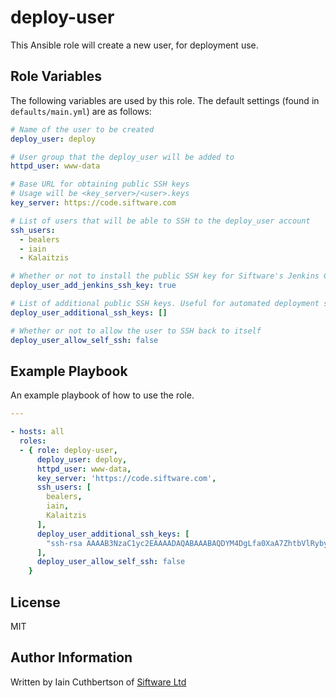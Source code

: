 deploy-user
===========

This Ansible role will create a new user, for deployment use.

Role Variables
--------------

The following variables are used by this role. The default settings (found in `defaults/main.yml`) are as follows:

```yaml
# Name of the user to be created
deploy_user: deploy

# User group that the deploy_user will be added to
httpd_user: www-data

# Base URL for obtaining public SSH keys
# Usage will be <key_server>/<user>.keys
key_server: https://code.siftware.com

# List of users that will be able to SSH to the deploy_user account
ssh_users:
  - bealers
  - iain
  - Kalaitzis

# Whether or not to install the public SSH key for Siftware's Jenkins CI server
deploy_user_add_jenkins_ssh_key: true

# List of additional public SSH keys. Useful for automated deployment systems
deploy_user_additional_ssh_keys: []

# Whether or not to allow the user to SSH back to itself
deploy_user_allow_self_ssh: false
```

Example Playbook
----------------

An example playbook of how to use the role.

```yaml
---

- hosts: all
  roles:
  - { role: deploy-user,
      deploy_user: deploy,
      httpd_user: www-data,
      key_server: 'https://code.siftware.com',
      ssh_users: [
        bealers,
        iain,
        Kalaitzis
      ],
      deploy_user_additional_ssh_keys: [
        "ssh-rsa AAAAB3NzaC1yc2EAAAADAQABAAABAQDYM4DgLfa0XaA7ZhtbVlRybyZ+u1awfBW9LY6EzkeDUszDYs1or2sQeAZXLINV9Ha/HXklxEjvb1BmPcmeavYRMsQ0ctOC2x3Cft4v3VuI46ORtaFk5C1uliDmo4kkts19lPIMa53UjSrlKcpWiRTZxaTZhkY8CJbGXR/0UYYzs1LLRcMiyq1Rh1pWj3pKrRInKcnRyKmWTfkcxU+uMjJoP2GZCyl8KgmQOOn10Uh0QB9TtL3DcJWsAmAQuRrQjrdpWPpbhgCB6t2jElOB7cXQNYvStHtZcA8K3jhTyN+qYmm7uiJtt60UhKRHITejwrqsjcdnGQBrLx4bOjE6Zo4/ jenkins@code.siftware.net"
      ],
      deploy_user_allow_self_ssh: false
    }
```

License
-------

MIT

Author Information
------------------

Written by Iain Cuthbertson of [Siftware Ltd](http://siftware.com/)
